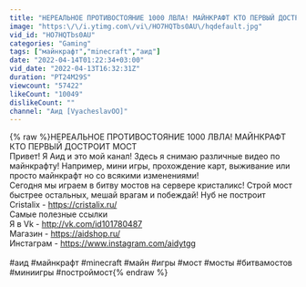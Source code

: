 ```yaml
---
title: "НЕРЕАЛЬНОЕ ПРОТИВОСТОЯНИЕ 1000 ЛВЛА! МАЙНКРАФТ КТО ПЕРВЫЙ ДОСТРОИТ МОСТ"
image: "https:\/\/i.ytimg.com\/vi\/HO7HQTbs0AU\/hqdefault.jpg"
vid_id: "HO7HQTbs0AU"
categories: "Gaming"
tags: ["майнкрафт","minecraft","аид"]
date: "2022-04-14T01:22:34+03:00"
vid_date: "2022-04-13T16:32:31Z"
duration: "PT24M29S"
viewcount: "57422"
likeCount: "10049"
dislikeCount: ""
channel: "Аид [VyacheslavOO]"
---
```

{% raw %}НЕРЕАЛЬНОЕ ПРОТИВОСТОЯНИЕ 1000 ЛВЛА! МАЙНКРАФТ КТО ПЕРВЫЙ ДОСТРОИТ МОСТ<br />Привет! Я Аид и это мой канал! Здесь я снимаю различные видео по майнкрафту! Например, мини игры, прохождение карт, выживание или просто майнкрафт но со всякими изменениями!<br />Сегодня мы играем в битву мостов на сервере кристаликс! Строй мост быстрее остальных, мешай врагам и побеждай! Нуб не построит<br />Cristalix - <a rel="nofollow" target="blank" href="https://cristalix.ru/">https://cristalix.ru/</a><br />Самые полезные ссылки<br />Я в Vk - <a rel="nofollow" target="blank" href="http://vk.com/id101780487">http://vk.com/id101780487</a><br />Магазин - <a rel="nofollow" target="blank" href="https://aidshop.ru/">https://aidshop.ru/</a><br />Инстаграм - <a rel="nofollow" target="blank" href="https://www.instagram.com/aidytgg">https://www.instagram.com/aidytgg</a><br /><br />#аид #майнкрафт #minecraft #майн #игры #мост #мосты #битвамостов #миниигры #построймост{% endraw %}
